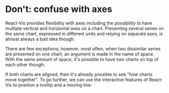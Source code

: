 # Don't: confuse with axes

React-Vis provides flexibility with axes including the possibility to have multiple vertical and horizontal axes on a chart. 
Presenting several series on the same chart, expressed in different units and relying on separate axes, is almost always a bad idea though.

<!-- INSERT:"DontDualAxes" -->

There are few exceptions; however, most often, when two dissimilar series are presented on one chart, an argument is made in the name of space. 
With the same amount of space, it's possible to have two charts on top of each other though:

<!-- INSERT:"DoTwoCharts" -->

If both charts are aligned, then it's already possible to see "how charts move together". To go further, we can use the interactive features of React-Vis to position a tooltip and a moving line:

<!-- INSERT:"TwoCharts" -->
